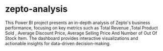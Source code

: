 # zepto-analysis
This Power BI project presents an in-depth analysis of Zepto's business performance, focusing on key metrics such as Total Revenue ,Total Product Sold , Average Discount Price, Average Selling Price And Number of Out Of Stock Item. The dashboard provides interactive visualizations and actionable insights for data-driven decision-making.
